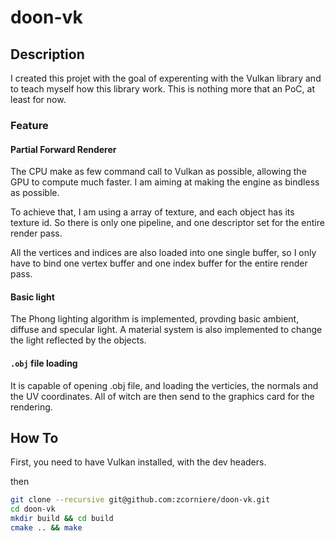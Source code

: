 # doon-vk

## Description

I created this projet with the goal of experenting with the Vulkan library and to teach myself how this library work. This is nothing more that an PoC, at least for now.

### Feature

#### Partial Forward Renderer

The CPU make as few command call to Vulkan as possible, allowing the GPU to compute much faster. I am aiming at making the engine as bindless as possible.

To achieve that, I am using a array of texture, and each object has its texture id. So there is only one pipeline, and one descriptor set for the entire render pass.

All the vertices and indices are also loaded into one single buffer, so I only have to bind one vertex buffer and one index buffer for the entire render pass.

#### Basic light

The Phong lighting algorithm is implemented, provding basic ambient, diffuse and specular light. A material system is also implemented to change the light reflected by the objects.

#### `.obj` file loading

It is capable of opening .obj file, and loading the verticies, the normals and the UV coordinates. All of witch are then send to the graphics card for the rendering.

## How To

First, you need to have Vulkan installed, with the dev headers.

then

```bash
git clone --recursive git@github.com:zcorniere/doon-vk.git
cd doon-vk
mkdir build && cd build
cmake .. && make
```
